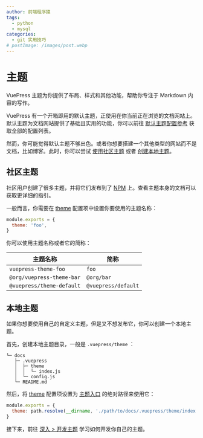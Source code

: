 ```yaml
---
author: 前端程序猿
tags:
  - python
  - mysql
categories:
  - git 实用技巧
# postImage: /images/post.webp
---
```


# 主题

VuePress 主题为你提供了布局、样式和其他功能，帮助你专注于 Markdown 内容的写作。

VuePress 有一个开箱即用的默认主题，正使用在你当前正在浏览的文档网站上。默认主题为文档网站提供了基础且实用的功能，你可以前往 [默认主题配置参考](../reference/default-theme/config.md) 获取全部的配置列表。

然而，你可能觉得默认主题不够出色。或者你想要搭建一个其他类型的网站而不是文档，比如博客。此时，你可以尝试 [使用社区主题](#社区主题) 或者 [创建本地主题](#本地主题)。

## 社区主题

社区用户创建了很多主题，并将它们发布到了 [NPM](https://www.npmjs.com/search?q=keywords:vuepress-theme) 上。查看主题本身的文档可以获取更详细的指引。

一般而言，你需要在 [theme](../reference/config.md#theme) 配置项中设置你要使用的主题名称：

```js
module.exports = {
  theme: 'foo',
}
```

你可以使用主题名称或者它的简称：

| 主题名称                  | 简称                |
| ------------------------- | ------------------- |
| `vuepress-theme-foo`      | `foo`               |
| `@org/vuepress-theme-bar` | `@org/bar`          |
| `@vuepress/theme-default` | `@vuepress/default` |

## 本地主题

如果你想要使用自己的自定义主题，但是又不想发布它，你可以创建一个本地主题。

首先，创建本地主题目录，一般是 `.vuepress/theme` ：

```
└─ docs
   ├─ .vuepress
   │  ├─ theme
   │  │  └─ index.js
   │  └─ config.js
   └─ README.md
```

然后，将 [theme](../reference/config.md#theme) 配置项设置为 [主题入口](../advanced/theme.md#主题入口) 的绝对路径来使用它：

```js
module.exports = {
  theme: path.resolve(__dirname, './path/to/docs/.vuepress/theme/index.js'),
}
```

接下来，前往 [深入 > 开发主题](../advanced/theme.md) 学习如何开发你自己的主题。
